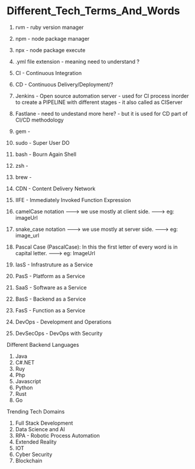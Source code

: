 # Different_Tech_Terms_And_Words

1. rvm - ruby version manager
2. npm - node package manager
3. npx - node package execute
4. .yml file extension - meaning need to understand ?
5. CI - Continuous Integration
6. CD - Continuous Delivery/Deployment/?
7. Jenkins - Open source automation server - used for CI process inorder to create a PIPELINE with different stages - it also called as CIServer
8. Fastlane - need to undestand more here? - but it is used for CD part of CI/CD methodology
9. gem -
10. sudo - Super User DO
11. bash - Bourn Again Shell
12. zsh -
13. brew -
14. CDN - Content Delivery Network
15. IIFE - Immediately Invoked Function Expression


17. camelCase notation ---> we use mostly at client side. --->  eg: imageUrl
18. snake_case notation ---> we use mostly at server side. ---> eg: image_url
19. Pascal Case (PascalCase): In this the first letter of every word is in capital letter. ---> eg: ImageUrl

20. IasS - Infrastruture as a Service
21. PasS - Platform as a Service
22. SaaS - Software as a Service
23. BasS - Backend as a Service
24. FasS - Function as a Service

25. DevOps - Development and Operations
26. DevSecOps - DevOps with Security


Different Backend Languages
1. Java
2. C#.NET
3. Ruy
4. Php
5. Javascript
6. Python
7. Rust
8. Go

Trending Tech Domains
1. Full Stack Development
2. Data Science and AI
3. RPA - Robotic Process Automation
4. Extended Reality
5. IOT
6. Cyber Security
7. Blockchain
